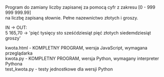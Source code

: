Program do zamiany liczby zapisanej za pomocą cyfr z zakresu [0 - 999 999 999.99] <br>
na liczbę zapisaną słownie. Pełne nazewnictwo złotych i groszy.

IN -> OUT:<br>
5 165,70 -> 'pięć tysięcy sto sześćdziesiąt pięć złotych siedemdziesiąt groszy'

kwota.html - KOMPLETNY PROGRAM, wersja JavaScript, wymagana przeglądarka<br>
kwota.py - KOMPLETNY PROGRAM, wersja Python, wymagany interpreter Pythona<br>
test_kwota.py - testy jednostkowe dla wersji Python
